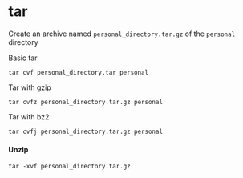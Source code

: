 # tar

Create an archive named `personal_directory.tar.gz` of the `personal` directory

Basic tar

    tar cvf personal_directory.tar personal

Tar with gzip

    tar cvfz personal_directory.tar.gz personal

Tar with bz2

    tar cvfj personal_directory.tar.gz personal

#### Unzip

    tar -xvf personal_directory.tar.gz
